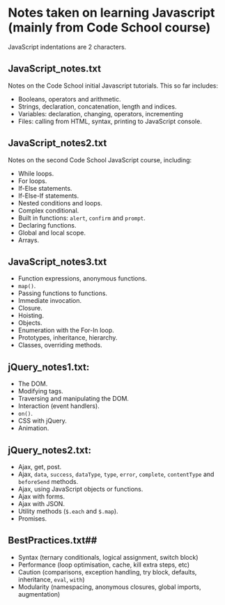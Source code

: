 # Notes taken on learning Javascript (mainly from Code School course) #

JavaScript indentations are 2 characters.

## JavaScript_notes.txt ##

Notes on the Code School initial Javascript tutorials. This so far includes:

* Booleans, operators and arithmetic.
* Strings, declaration, concatenation, length and indices.
* Variables: declaration, changing, operators, incrementing
* Files: calling from HTML, syntax, printing to JavaScript console.

## JavaScript_notes2.txt ##

Notes on the second Code School JavaScript course, including:

* While loops.
* For loops.
* If-Else statements.
* If-Else-If statements.
* Nested conditions and loops.
* Complex conditional.
* Built in functions: `alert`, `confirm` and `prompt`.
* Declaring functions.
* Global and local scope.
* Arrays.

## JavaScript_notes3.txt ##

* Function expressions, anonymous functions.
* `map()`.
* Passing functions to functions.
* Immediate invocation.
* Closure.
* Hoisting.
* Objects.
* Enumeration with the For-In loop.
* Prototypes, inheritance, hierarchy.
* Classes, overriding methods.

## jQuery_notes1.txt: ##

* The DOM.
* Modifying tags.
* Traversing and manipulating the DOM.
* Interaction (event handlers).
* `on()`.
* CSS with jQuery.
* Animation.

## jQuery_notes2.txt: ##

* Ajax, get, post.
* Ajax, `data`, `success`, `dataType`, `type`, `error`, `complete`, `contentType` and `beforeSend` methods.
* Ajax, using JavaScript objects or functions.
* Ajax with forms.
* Ajax with JSON.
* Utility methods (`$.each` and `$.map`).
* Promises.

## BestPractices.txt##

* Syntax (ternary conditionals, logical assignment, switch block)
* Performance (loop optimisation, cache, kill extra steps, etc)
* Caution (comparisons, exception handling, try block, defaults, inheritance, `eval`, `with`)
* Modularity (namespacing, anonymous closures, global imports, augmentation)